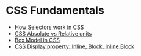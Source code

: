 # CSS Fundamentals
- [How Selectors work in CSS](https://developer.mozilla.org/en-US/docs/Web/CSS/CSS_Selectors)
- [CSS Absolute vs Relative units](https://developer.mozilla.org/en-US/docs/Web/CSS/CSS_Selectors)
- [Box Model in CSS](https://www.freecodecamp.org/news/css-box-model-explained-with-examples/)
- [CSS Display property: Inline, Block, Inline Block](https://www.freecodecamp.org/news/the-css-display-property-display-none-display-table-inline-block-and-more/)